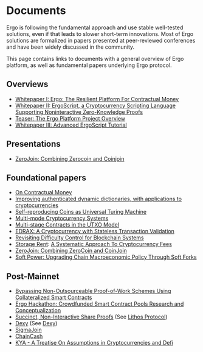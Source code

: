 # Documents

Ergo is following the fundamental approach and use stable well-tested solutions, even if that leads to slower short-term innovations. Most of Ergo solutions are formalized in papers presented at peer-reviewed conferences and have been widely discussed in the community.

This page contains links to documents with a general overview of Ergo platform, as well as fundamental papers underlying Ergo protocol.

## Overviews

- [Whitepaper I: Ergo: The Resilient Platform For Contractual Money](https://ergoplatform.org/docs/whitepaper.pdf)
- [Whitepaper II: ErgoScript, a Cryptocurrency Scripting Language Supporting Noninteractive Zero-Knowledge Proofs](https://ergoplatform.org/docs/ErgoScript.pdf)
- [Teaser: The Ergo Platform Project Overview](https://ergoplatform.org/docs/teaser.pdf)
- [Whitepaper III: Advanced ErgoScript Tutorial](https://ergoplatform.org/docs/AdvancedErgoScriptTutorial.pdf)

## Presentations

- [ZeroJoin: Combining Zerocoin and Coinjoin](https://ergoplatform.org/docs/CBT_2020_ZeroJoin_Combining_Zerocoin_and_CoinJoin_v3.pdf)

## Foundational papers

- [On Contractual Money](https://pdfs.semanticscholar.org/d51b/51fd136b1b74ece7caa6a7cb9c8f74b1b829.pdf)
- [Improving authenticated dynamic dictionaries, with applications to cryptocurrencies](https://eprint.iacr.org/2016/994.pdf)
- [Self-reproducing Coins as Universal Turing Machine](https://arxiv.org/pdf/1806.10116)
- [Multi-mode Cryptocurrency Systems](https://eprint.iacr.org/2018/129.pdf)
- [Multi-stage Contracts in the UTXO Model](https://ergoplatform.org/docs/paper_26.pdf)
- [EDRAX: A Cryptocurrency with Stateless Transaction Validation](https://eprint.iacr.org/2018/968.pdf)
- [Revisiting Difficulty Control for Blockchain Systems](https://eprint.iacr.org/2017/731.pdf)
- [Storage Rent](rent.md): [A Systematic Approach To Cryptocurrency Fees](https://fc18.ifca.ai/bitcoin/papers/bitcoin18-final18.pdf)
- [ZeroJoin: Combining ZeroCoin and CoinJoin](https://eprint.iacr.org/2020/560.pdf)
- [Soft Power: Upgrading Chain Macroeconomic Policy Through Soft Forks](https://eprint.iacr.org/2021/577.pdf)

## Post-Mainnet

- [Bypassing Non-Outsourceable Proof-of-Work Schemes Using Collateralized Smart Contracts](https://eprint.iacr.org/2020/044.pdf)
- [Ergo Hackathon: Crowdfunded Smart Contract Pools Research and Conceptualization](https://eprint.iacr.org/2021/846)
- [Succinct, Non-Interactive Share Proofs](https://docs.ergoplatform.com/events/pdf/SNISP_FINAL_NO_CITATIONS.pdf) (See [Lithos Protocol](lithos.md))
- [Dexy](/assets/pdf/dexy.pdf) (See [Dexy](dexy.md))
- [SigmaJoin](https://github.com/ergoplatform/ergo-jde/blob/main/kiosk/src/test/scala/kiosk/mixer/doc/main.pdf)
- [ChainCash](https://github.com/kushti/chaincash/blob/master/paper/chaincash.pdf)
- [KYA - A Treatise On Assumptions in Cryptocurrencies and Defi](https://github.com/kushti/kya/blob/master/kya.pdf)